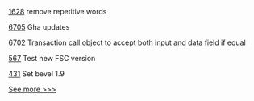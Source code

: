 
[1628](https://github.com/hyperledger/solang/pull/1628) remove repetitive words

[6705](https://github.com/hyperledger/besu/pull/6705) Gha updates

[6702](https://github.com/hyperledger/besu/pull/6702) Transaction call object to accept both input and data field if equal

[567](https://github.com/hyperledger-labs/fabric-token-sdk/pull/567) Test new FSC version

[431](https://github.com/hyperledger-labs/fablo/pull/431) Set bevel 1.9


[See more >>>](https://start-here.hyperledger.org/pull-requests)
